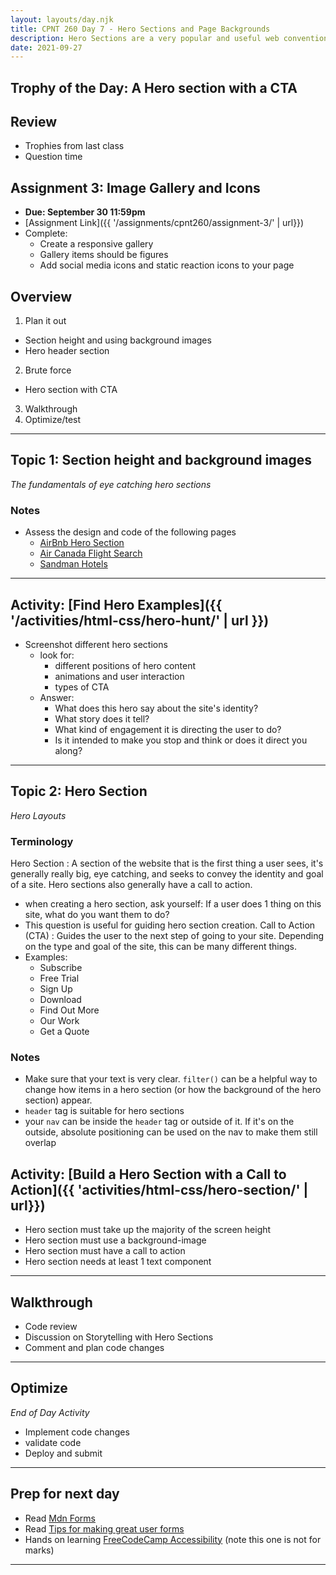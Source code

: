 ```yaml
---
layout: layouts/day.njk
title: CPNT 260 Day 7 - Hero Sections and Page Backgrounds
description: Hero Sections are a very popular and useful web convention that we will be learning how to build today. This will include setting up CTAs(call to action), setting element heights, and how to use background-images
date: 2021-09-27
---
```


## Trophy of the Day: A Hero section with a CTA

## Review

- Trophies from last class
- Question time

## Assignment 3: Image Gallery and Icons

- **Due: September 30 11:59pm**
- [Assignment Link]({{ '/assignments/cpnt260/assignment-3/' | url}})
- Complete:
  - Create a responsive gallery
  - Gallery items should be figures
  - Add social media icons and static reaction icons to your page


## Overview

1. Plan it out

- Section height and using background images
- Hero header section

2. Brute force

- Hero section with CTA

3. Walkthrough
4. Optimize/test

---

## Topic 1: Section height and background images

_The fundamentals of eye catching hero sections_

### Notes

- Assess the design and code of the following pages
  - [AirBnb Hero Section](https://airbnd.ca)
  - [Air Canada Flight Search](https://flightsearchdirect.com)
  - [Sandman Hotels](https://www.sandmanhotels.com/)

---

## Activity: [Find Hero Examples]({{ '/activities/html-css/hero-hunt/' | url }})

- Screenshot different hero sections
  - look for:
    - different positions of hero content
    - animations and user interaction
    - types of CTA
  - Answer:
    - What does this hero say about the site's identity?
    - What story does it tell?
    - What kind of engagement it is directing the user to do?
    - Is it intended to make you stop and think or does it direct you along?

---

## Topic 2: Hero Section

_Hero Layouts_

### Terminology

Hero Section
: A section of the website that is the first thing a user sees, it's generally really big, eye catching, and seeks to convey the identity and goal of a site. Hero sections also generally have a call to action.

- when creating a hero section, ask yourself: If a user does 1 thing on this site, what do you want them to do?
- This question is useful for guiding hero section creation.
  Call to Action (CTA)
  : Guides the user to the next step of going to your site. Depending on the type and goal of the site, this can be many different things.
- Examples:
  - Subscribe
  - Free Trial
  - Sign Up
  - Download
  - Find Out More
  - Our Work
  - Get a Quote

### Notes

- Make sure that your text is very clear. `filter()` can be a helpful way to change how items in a hero section (or how the background of the hero section) appear.
- `header` tag is suitable for hero sections
- your `nav` can be inside the `header` tag or outside of it. If it's on the outside, absolute positioning can be used on the nav to make them still overlap

## Activity: [Build a Hero Section with a Call to Action]({{ 'activities/html-css/hero-section/' | url}})

- Hero section must take up the majority of the screen height
- Hero section must use a background-image
- Hero section must have a call to action
- Hero section needs at least 1 text component

---

## Walkthrough

- Code review
- Discussion on Storytelling with Hero Sections
- Comment and plan code changes

---

## Optimize

_End of Day Activity_

- Implement code changes
- validate code
- Deploy and submit

---

## Prep for next day

- Read [Mdn Forms](https://developer.mozilla.org/en-US/docs/Learn/Forms)
- Read [Tips for making great user forms](https://css-tricks.com/tips-for-creating-great-web-forms/)
- Hands on learning [FreeCodeCamp Accessibility](https://www.freecodecamp.org/learn/responsive-web-design/#applied-visual-design) (note this one is not for marks)

---
